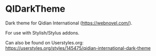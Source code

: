# QIDarkTheme
Dark theme for Qidian International (https://webnovel.com/).

For use with Stylish/Stylus addons.

Can also be found on Userstyles.org: https://userstyles.org/styles/145475/qidian-international-dark-theme
